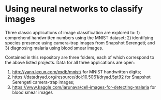 # Using neural networks to classify images
Three classic applications of image classification are explored to: 1) comprehend handwritten numbers using the MNIST dataset; 2) identifying species presence using camera-trap images from Snapshot Serengeti; and 3) diagnosing malaria using blood smear images. 


Contained in this repository are three folders, each of which correspond to the above listed projects. Data for all three applications are open:
1) http://yann.lecun.com/exdb/mnist/ for MNIST handwritten digits; 
2) https://datadryad.org/resource/doi:10.5061/dryad.5pt92 for Snapshot Serengeti camera-trap images; 
3) https://www.kaggle.com/iarunava/cell-images-for-detecting-malaria for blood smear images
